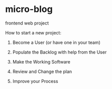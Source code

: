 # micro-blog
frontend web project

How to start a new project:

1. Become a User
(or have one in your team)

2. Populate the Backlog with help from the User

3. Make the Working Software

4. Review and Change the plan

5. Improve your Process
